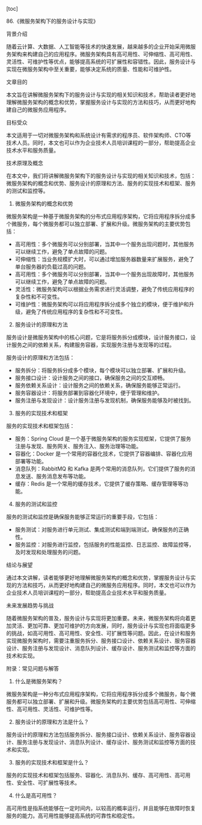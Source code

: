 
[toc]                    
                
                
86.《微服务架构下的服务设计与实现》

背景介绍

随着云计算、大数据、人工智能等技术的快速发展，越来越多的企业开始采用微服务架构来构建自己的应用程序。微服务架构具有高可用性、可伸缩性、高可用性、灵活性、可维护性等优点，能够提高系统的可扩展性和容错性。因此，服务设计与实现在微服务架构中至关重要，能够决定系统的质量、性能和可维护性。

文章目的

本文旨在讲解微服务架构下的服务设计与实现的相关知识和技术，帮助读者更好地理解微服务架构的概念和优势，掌握服务设计与实现的方法和技巧，从而更好地构建自己的微服务应用程序。

目标受众

本文适用于一切对微服务架构和系统设计有需求的程序员、软件架构师、CTO等技术人员。同时，本文也可以作为企业技术人员培训课程的一部分，帮助提高企业技术水平和服务质量。

技术原理及概念

在本文中，我们将讲解微服务架构下的服务设计与实现的相关知识和技术，包括：微服务架构的概念和优势、服务设计的原理和方法、服务的实现技术和框架、服务的测试和监控等。

1. 微服务架构的概念和优势

微服务架构是一种基于微服务架构的分布式应用程序架构，它将应用程序拆分成多个微服务，每个微服务都可以独立部署、扩展和升级。微服务架构的主要优势包括：

- 高可用性：多个微服务可以分别部署，当其中一个服务出现问题时，其他服务可以继续工作，避免了单点故障的问题。
- 可伸缩性：当业务规模扩大时，可以通过增加服务器数量来扩展服务，避免了单台服务器的负载过高的问题。
- 高可用性：多个微服务可以分别部署，当其中一个服务出现故障时，其他服务可以继续工作，避免了单点故障的问题。
- 灵活性：微服务架构可以根据业务需求进行灵活调整，避免了传统应用程序的复杂性和不可变性。
- 可维护性：微服务架构可以将应用程序拆分成多个独立的模块，便于维护和升级，避免了传统应用程序的复杂性和不可变性。

2. 服务设计的原理和方法

服务设计是微服务架构中的核心问题，它是将服务拆分成模块，设计服务接口，设计服务之间的依赖关系，构建服务容器，实现服务注册与发现等的过程。

服务设计的原理和方法包括：

- 服务拆分：将服务拆分成多个模块，每个模块可以独立部署、扩展和升级。
- 服务接口设计：设计服务之间的接口，确保服务之间的交互顺畅。
- 服务依赖关系设计：设计服务之间的依赖关系，确保服务能够正常运行。
- 服务容器设计：将服务部署到容器化环境中，便于管理和维护。
- 服务注册与发现设计：设计服务注册与发现机制，确保服务能够及时被找到。

3. 服务的实现技术和框架

服务的实现技术和框架包括：

- 服务：Spring Cloud 是一个基于微服务架构的服务实现框架，它提供了服务注册与发现、服务网关、服务注入、服务治理等功能。
- 容器化：Docker 是一个常用的容器化技术，它提供了容器编排、容器化应用部署等功能。
- 消息队列：RabbitMQ 和 Kafka 是两个常用的消息队列，它们提供了服务的消息发送、服务消息发布等功能。
- 缓存：Redis 是一个常用的缓存技术，它提供了缓存策略、缓存管理等等功能。

4. 服务的测试和监控

服务的测试和监控是确保服务能够正常运行的重要手段，它包括：

- 服务测试：对服务进行单元测试、集成测试和端到端测试，确保服务的正确性。
- 服务监控：对服务进行监控，包括服务的性能监控、日志监控、故障监控等，及时发现和处理服务的问题。

结论与展望

通过本文讲解，读者能够更好地理解微服务架构的概念和优势，掌握服务设计与实现的方法和技巧，从而更好地构建自己的微服务应用程序。同时，本文也可以作为企业技术人员培训课程的一部分，帮助提高企业技术水平和服务质量。

未来发展趋势与挑战

随着微服务架构的普及，服务设计与实现将更加重要。未来，微服务架构将向着更加灵活、更加可靠、更加可维护的方向发展，同时，服务设计与实现也将面临更多的挑战，如高可用性、高可用性、安全性、可扩展性等问题。因此，在设计和服务实现微服务架构时，需要注重服务拆分、服务接口设计、依赖关系设计、服务容器设计、服务注册与发现设计、消息队列设计、缓存设计、服务测试和监控等方面的技术和实现。

附录：常见问题与解答

1. 什么是微服务架构？

微服务架构是一种分布式应用程序架构，它将应用程序拆分成多个微服务，每个微服务都可以独立部署、扩展和升级。微服务架构的主要优势包括高可用性、可伸缩性、高可用性、灵活性、可维护性等。

2. 服务设计的原理和方法是什么？

服务设计的原理和方法包括服务拆分、服务接口设计、依赖关系设计、服务容器设计、服务注册与发现设计、消息队列设计、缓存设计、服务测试和监控等方面的技术和实现。

3. 服务的实现技术和框架是什么？

服务的实现技术和框架包括服务、容器化、消息队列、缓存、高可用性、高可用性、安全性、可扩展性等技术。

4. 什么是高可用性？

高可用性是指系统能够在一定时间内，以较高的概率运行，并且能够在故障时恢复服务的能力。高可用性能够提高系统的可靠性和稳定性。

